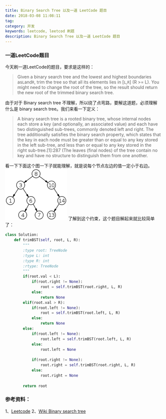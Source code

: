 ```yaml
---
title: Binary Search Tree 以及一道 LeetCode 题目
date: 2018-03-08 11:08:11
tag: 
category: 开发
keywords: leetcode, leetcod 刷题
description: Binary Search Tree 以及一道 LeetCode 题目
---
```


### 一道LeetCode题目

今天刷一道LeetCode的题目，要求是这样的：
> Given a binary search tree and the lowest and highest boundaries as```L```and```R```, trim the tree so that all its elements lies in [```L```,```R```] (R >= L). You might need to change the root of the tree, so the result should return the new root of the trimmed binary search tree.

由于对于 Binary search tree 不理解，所以绕了点弯路，要解这道题，必须理解什么是 binary search tree。我们来看一下定义：
> A binary search tree is a rooted binary tree, whose internal nodes each store a key (and optionally, an associated value) and each have two distinguished sub-trees, commonly denoted left and right. The tree additionally satisfies the binary search property, which states that the key in each node must be greater than or equal to any key stored in the left sub-tree, and less than or equal to any key stored in the right sub-tree.[1]:287 (The leaves (final nodes) of the tree contain no key and have no structure to distinguish them from one another.

看一下下面这个图一下子就能理解，就是说每个节点左边的值一定小于右边。
![](./20180308-bst-leetcode/39469-20180308133853584-434040861.png)
了解到这个约束，这个题目解起来就比较简单了：

```python
class Solution:
    def trimBST(self, root, L, R):
        """
        :type root: TreeNode
        :type L: int
        :type R: int
        :rtype: TreeNode
        """
        if(root.val < L):
            if(root.right != None):
                root = self.trimBST(root.right, L, R)
            else:
                return None
        elif(root.val > R):
            if(root.left != None):
                root = self.trimBST(root.left, L, R)
            else:
                return None
        else:
            if(root.left != None):
                root.left = self.trimBST(root.left, L, R)
            else:
                root.left = None
                
            if(root.right != None):   
                root.right = self.trimBST(root.right, L, R)
            else:
                root.right = None
                
        return root
```

### 参考资料：
1、[Leetcode](https://leetcode.com/problems/trim-a-binary-search-tree/)
2、[Wiki Binary search tree](https://en.wikipedia.org/wiki/Binary_search_tree)













